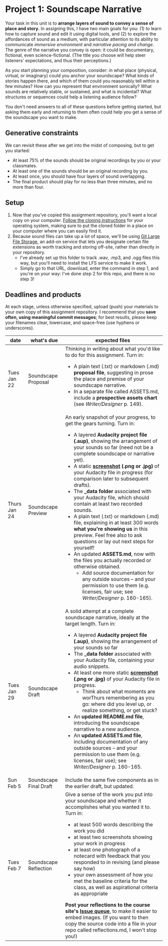 # Project 1: Soundscape Narrative

Your task in this unit is to **arrange layers of sound to convey a sense of place and story.** In assigning this, I have two main goals for you: (1) to learn how to capture sound and edit it using digital tools, and (2) to explore the affordances of sound as a medium, with particular attention to its ability to communicate *immersive environment* and *narrative pacing and change*. The genre of the narrative you convey is open: it could be documentary, fictional, even science-fictional. (The title you choose will help steer listeners' expectations, and thus their perceptions.)

As you start planning your composition, consider: in what place (physical, virtual, or imaginary) could you anchor your soundscape? What kinds of stories happen there, and which of them could you reasonably tell within a few minutes? How can you represent that environment sonically? What sounds are relatively stable, or sustained, and what is incidental? What structures or sequences could help a listening audience follow?

You don't need answers to all of these questions before getting started, but asking them early and returning to them often could help you get a sense of the soundscape you want to make.

## Generative constraints
We can revisit these after we get into the midst of composing, but to get you started:
* At least 75% of the sounds should be original recordings by you or your classmates.
* At least one of the sounds should be an original recording by you.
* At least once, you should have four layers of sound overlapping.
* The final product should play for no less than three minutes, and no more than four.

<!--
Possible additional constraints
* Use only sound effects (no speech)
* Use at least one sound longer than 25 seconds and at least one sound shorter than 5 seconds
-->

## Setup
1. Now that you've copied this assignment repository, you'll want a local copy on your computer. [Follow the cloning instructions](https://help.github.com/articles/cloning-a-repository/) for your operating system, making sure to put the cloned folder in a place on your computer where you can easily find it.
2. Because sound files can take up a lot of space, we'll be using [Git Large File Storage](https://git-lfs.github.com/), an add-on service that lets you designate certain file extensions as worth tracking and storing off-site, rather than directly in your repository.
   * I've already set up this folder to track .wav, .mp3, and .ogg files this way, but you'll need to install the LFS service to make it work.
   * Simply go to that URL, download, enter the command in step 1, and you're on your way: I've done step 2 for this repo, and there is no step 3!




## Deadlines and products
At each stage, unless otherwise specified, upload (push) your materials to your own copy of this assignment repository. I recommend that you **save often, using meaningful commit messages**; for best results, please keep your filenames clear, lowercase, and space-free (use hyphens or underscores).


| date | what's due | expected files |
|----|----|----|
| Tues Jan 22 | Soundscape Proposal | Thinking in writing about what you'd like to do for this assignment. Turn in: <ul><li>A plain text (.txt) or markdown (.md) **proposal file**, suggesting in prose the place and premise of your soundscape narrative.</li><li>In a separate file called ASSETS.md, include a **prospective assets chart** (see *Writer/Designer* p. 149).</li></ul> |
| Thurs Jan 24 | Soundscape Preview | An early snapshot of your progress, to get the gears turning. Turn in: <ul><li> A layered **Audacity project file (.aup)**, showing the arrangement of your sounds so far (need not be a complete soundscape or narrative yet).</li><li> A static **[screenshot](https://www.take-a-screenshot.org/) (.png or .jpg)** of your Audacity file in progress (for comparison later to subsequent drafts).</li><li>The **_data folder** associated with your Audacity file, which should contain at least two recorded sounds.</li><li> A plain text (.txt) or markdown (.md) file, explaining in at least 300 words **what you're showing us** in this preview. Feel free also to ask questions or lay out next steps for yourself!</li><li> An updated **ASSETS.md**, now with the files you actually recorded or otherwise obtained. <ul><li>Add source documentation for any outside sources – and your permission to use them (e.g. licenses, fair use; see *Writer/Designer* p. 160-165).</li></ul></li></ul> |
| Tues Jan 29 | Soundscape Draft | A solid attempt at a complete soundscape narrative, ideally at the target length. Turn in:<ul><li>A layered **Audacity project file (.aup)**, showing the arrangement of your sounds so far</li><li>The **_data folder** associated with your Audacity file, containing your audio snippets.</li><li>At least one more static **[screenshot](https://www.take-a-screenshot.org/) (.png or .jpg)** of your Audacity file in progress. <ul><li>Think about what moments are worThurs remembering as you go: where did you level up, or realize something, or get stuck?</li></ul></li><li>An **updated README.md file**, introducing the soundscape narrative to a new audience.</li><li>An **updated ASSETS.md file**, including documentation of any outside sources – and your permission to use them (e.g. licenses, fair use); see *Writer/Designer* p. 160-165.</li></ul>  |
| Sun Feb 5 | Soundscape Final Draft | Include the same five components as in the earlier draft, but updated. |
| Tues Feb 7 | Soundscape Reflection | Give a sense of the work you put into your soundscape and whether it accomplishes what you wanted it to. Turn in: <ul><li>at least 500 words describing the work you did</li><li>at least two screenshots showing your work in progress</li><li>at least one photograph of a notecard with feedback that you responded to in revising (and please say how)</li><li>your own assessment of how you met the baseline criteria for the class, as well as aspirational criteria as appropriate </li></ul> **Post your reflections to the course site's [Issue queue](https://github.com/pitt-cdm/miller2019spring/issues/2)**, to make it easier to embed images. (If you want to then copy the source code into a file in your repo called reflections.md, I won't stop you!) |
